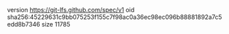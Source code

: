 version https://git-lfs.github.com/spec/v1
oid sha256:45229631c9bb075253f155c7f98ac0a36ec98ec096b88881892a7c5edd8b7346
size 11785

